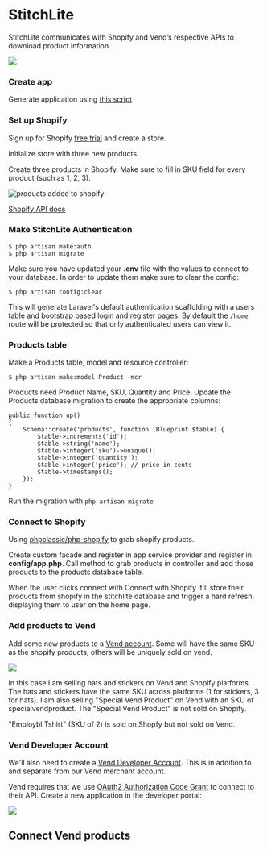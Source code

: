 StitchLite
===

StitchLite communicates with Shopify and Vend’s respective APIs to download product information.

![](https://i.imgur.com/BbyOEKd.png)

### Create app 

Generate application using [this script](https://gist.github.com/connor11528/fcfbdb63bc9633a54f40f0a66e3d3f2e)

### Set up Shopify

Sign up for Shopify [free trial](https://www.shopify.com/) and create a store.

Initialize store with three new products.

Create three products in Shopify. Make sure to fill in SKU field for every product (such as 1, 2, 3).

![products added to shopify](https://i.imgur.com/undefined.png)

[Shopify API docs](https://help.shopify.com/api/getting-started/api-credentials#generate-private-app-credentials)

### Make StitchLite Authentication

```
$ php artisan make:auth
$ php artisan migrate
```

Make sure you have updated your **.env** file with the values to connect to your database. In order to update them make sure to clear the config:

```
$ php artisan config:clear
```

This will generate Laravel's default authentication scaffolding with a users table and bootstrap based login and register pages. By default the `/home` route will be protected so that only authenticated users can view it.

### Products table

Make a Products table, model and resource controller:

```
$ php artisan make:model Product -mcr  
```

Products need Product Name, SKU, Quantity and Price. Update the Products database migration to create the appropriate columns:

```
public function up()
{
    Schema::create('products', function (Blueprint $table) {
        $table->increments('id');
        $table->string('name');
        $table->integer('sku')->unique();
        $table->integer('quantity');
        $table->integer('price'); // price in cents
        $table->timestamps();
    });
}
```

Run the migration with `php artisan migrate`

### Connect to Shopify 

Using [phpclassic/php-shopify](https://github.com/phpclassic/php-shopify) to grab shopify products. 

Create custom facade and register in app service provider and register in **config/app.php**. Call method to grab products in controller and add those products to the products database table.

When the user clicks connect with Connect with Shopify it'll store their products from shopify in the stitchlite database and trigger a hard refresh, displaying them to user on the home page.

### Add products to Vend

Add some new products to a [Vend account](https://www.vendhq.com/us/). Some will have the same SKU as the shopify products, others will be uniquely sold on vend.

![](https://i.imgur.com/MEE1D7i.png)

In this case I am selling hats and stickers on Vend and Shopify platforms. The hats and stickers have the same SKU across platforms (1 for stickers, 3 for hats). I am also selling "Special Vend Product" on Vend with an SKU of specialvendproduct. The "Special Vend Product" is not sold on Shopify. 

"Employbl Tshirt" (SKU of 2) is sold on Shopfy but not sold on Vend.

### Vend Developer Account

We'll also need to create a [Vend Developer Account](https://developers.vendhq.com/developer/sign-up). This is in addition to and separate from our Vend merchant account.

Vend requires that we use [OAuth2 Authorization Code Grant](https://tools.ietf.org/html/rfc6749#section-4.1) to connect to their API. Create a new application in the developer portal:

![](https://i.imgur.com/vR4do4t.png)



## Connect Vend products





